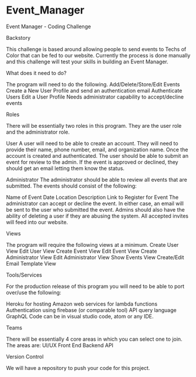 # Event_Manager

Event Manager - Coding Challenge

Backstory

This challenge is based around allowing people to send events to Techs of Color that can be fed to our website.  Currently the process is done manually and this challenge will test your skills in building an Event Manager.

What does it need to do?

The program will need to do the following.
Add/Delete/Store/Edit Events
Create a New User Profile and send an authentication email
Authenticate Users
Edit a User Profile
Needs administrator capability to accept/decline events

Roles

There will be essentially two roles in this program.  They are the user role and the administrator role.

User
A user will need to be able to create an account.  They will need to provide their name, phone number, email, and organization name.  Once the account is created and authenticated.  The user should be able to submit an event for review to the admin.  If the event is approved or declined, they should get an email letting them know the status.  

Administrator
The administrator should be able to review all events that are submitted.  The events should consist of the following:

Name of Event
Date
Location
Description
Link to Register for Event
The administrator can accept or decline the event.  In either case, an email will be sent to the user who submitted the event.  Admins should also have the ability of deleting a user if they are abusing the system.  All accepted invites will feed into our website.

Views

The program will require the following views at a minimum.
Create User View
Edit User View
Create Event View
Edit Event View
Create Administrator View
Edit Administrator View
Show Events View 
Create/Edit Email Template View

Tools/Services

For the production release of this program you will need to be able to port over/use the following:

Heroku for hosting
Amazon web services for lambda functions
Authentication using firebase (or comparable tool)
API query language GraphQL
Code can be in visual studio code, atom or any IDE.

Teams

There will be essentially 4 core areas in which you can select one to join.  The areas are:
UI/UX
Front End
Backend
API

Version Control

We will have a repository to push your code for this project.

